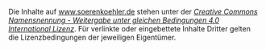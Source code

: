Die Inhalte auf www.soerenkoehler.de stehen unter der [_Creative Commons
Namensnennung - Weitergabe unter gleichen Bedingungen 4.0 International
Lizenz_](http://creativecommons.org/licenses/by-sa/4.0/). Für verlinkte
oder eingebettete Inhalte Dritter gelten die Lizenzbedingungen der
jeweiligen Eigentümer.
